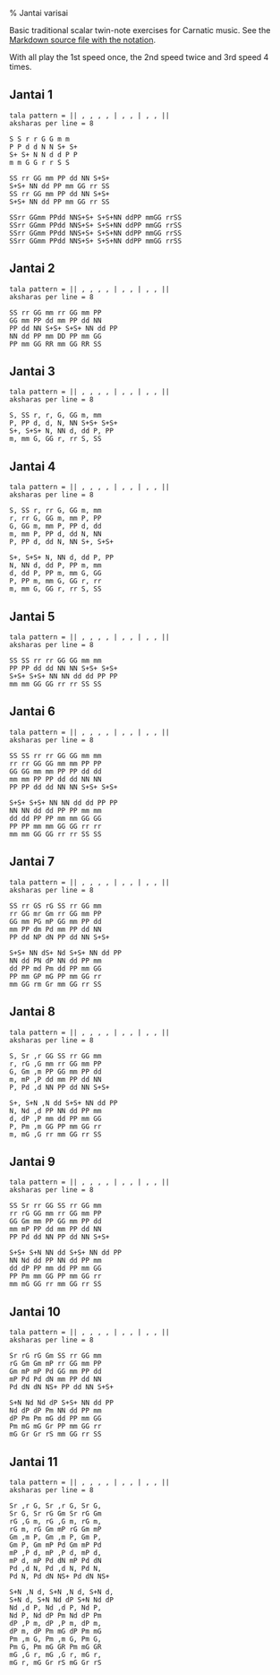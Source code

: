 % Jantai varisai

<script src="http://sriku.org/lib/carnot/carnot.min.js"></script>

Basic traditional scalar twin-note exercises for Carnatic music.
See the [Markdown source file with the notation](jantai.md).

With all play the 1st speed once,
the 2nd speed twice and 3rd speed 4 times.

<pre class="carnot_style" hidden>
stretch = 1.0
stretch space = 1.0
</pre>

## Jantai 1

    tala pattern = || , , , , | , , | , , ||
    aksharas per line = 8
    
    S S r r G G m m 
    P P d d N N S+ S+
    S+ S+ N N d d P P 
    m m G G r r S S

    SS rr GG mm PP dd NN S+S+ 
    S+S+ NN dd PP mm GG rr SS
    SS rr GG mm PP dd NN S+S+ 
    S+S+ NN dd PP mm GG rr SS
    
    SSrr GGmm PPdd NNS+S+ S+S+NN ddPP mmGG rrSS
    SSrr GGmm PPdd NNS+S+ S+S+NN ddPP mmGG rrSS
    SSrr GGmm PPdd NNS+S+ S+S+NN ddPP mmGG rrSS
    SSrr GGmm PPdd NNS+S+ S+S+NN ddPP mmGG rrSS
    
## Jantai 2

    tala pattern = || , , , , | , , | , , ||
    aksharas per line = 8

    SS rr GG mm rr GG mm PP
    GG mm PP dd mm PP dd NN
    PP dd NN S+S+ S+S+ NN dd PP
    NN dd PP mm DD PP mm GG
    PP mm GG RR mm GG RR SS
    
## Jantai 3

    tala pattern = || , , , , | , , | , , ||
    aksharas per line = 8

    S, SS r, r, G, GG m, mm 
    P, PP d, d, N, NN S+S+ S+S+
    S+, S+S+ N, NN d, dd P, PP
    m, mm G, GG r, rr S, SS

## Jantai 4

    tala pattern = || , , , , | , , | , , ||
    aksharas per line = 8

    S, SS r, rr G, GG m, mm
    r, rr G, GG m, mm P, PP
    G, GG m, mm P, PP d, dd
    m, mm P, PP d, dd N, NN
    P, PP d, dd N, NN S+, S+S+

    S+, S+S+ N, NN d, dd P, PP
    N, NN d, dd P, PP m, mm
    d, dd P, PP m, mm G, GG
    P, PP m, mm G, GG r, rr
    m, mm G, GG r, rr S, SS

## Jantai 5

    tala pattern = || , , , , | , , | , , ||
    aksharas per line = 8

    SS SS rr rr GG GG mm mm 
    PP PP dd dd NN NN S+S+ S+S+
    S+S+ S+S+ NN NN dd dd PP PP
    mm mm GG GG rr rr SS SS
    
## Jantai 6

    tala pattern = || , , , , | , , | , , ||
    aksharas per line = 8

    SS SS rr rr GG GG mm mm 
    rr rr GG GG mm mm PP PP
    GG GG mm mm PP PP dd dd
    mm mm PP PP dd dd NN NN
    PP PP dd dd NN NN S+S+ S+S+

    S+S+ S+S+ NN NN dd dd PP PP
    NN NN dd dd PP PP mm mm
    dd dd PP PP mm mm GG GG
    PP PP mm mm GG GG rr rr
    mm mm GG GG rr rr SS SS
    
## Jantai 7

    tala pattern = || , , , , | , , | , , ||
    aksharas per line = 8

    SS rr GS rG SS rr GG mm
    rr GG mr Gm rr GG mm PP
    GG mm PG mP GG mm PP dd
    mm PP dm Pd mm PP dd NN
    PP dd NP dN PP dd NN S+S+

    S+S+ NN dS+ Nd S+S+ NN dd PP
    NN dd PN dP NN dd PP mm
    dd PP md Pm dd PP mm GG
    PP mm GP mG PP mm GG rr
    mm GG rm Gr mm GG rr SS

## Jantai 8

    tala pattern = || , , , , | , , | , , ||
    aksharas per line = 8

    S, Sr ,r GG SS rr GG mm
    r, rG ,G mm rr GG mm PP
    G, Gm ,m PP GG mm PP dd
    m, mP ,P dd mm PP dd NN
    P, Pd ,d NN PP dd NN S+S+

    S+, S+N ,N dd S+S+ NN dd PP
    N, Nd ,d PP NN dd PP mm
    d, dP ,P mm dd PP mm GG
    P, Pm ,m GG PP mm GG rr
    m, mG ,G rr mm GG rr SS

## Jantai 9

    tala pattern = || , , , , | , , | , , ||
    aksharas per line = 8

    SS Sr rr GG SS rr GG mm
    rr rG GG mm rr GG mm PP
    GG Gm mm PP GG mm PP dd
    mm mP PP dd mm PP dd NN
    PP Pd dd NN PP dd NN S+S+

    S+S+ S+N NN dd S+S+ NN dd PP
    NN Nd dd PP NN dd PP mm
    dd dP PP mm dd PP mm GG
    PP Pm mm GG PP mm GG rr
    mm mG GG rr mm GG rr SS

## Jantai 10

    tala pattern = || , , , , | , , | , , ||
    aksharas per line = 8

    Sr rG rG Gm SS rr GG mm
    rG Gm Gm mP rr GG mm PP
    Gm mP mP Pd GG mm PP dd
    mP Pd Pd dN mm PP dd NN
    Pd dN dN NS+ PP dd NN S+S+

    S+N Nd Nd dP S+S+ NN dd PP
    Nd dP dP Pm NN dd PP mm
    dP Pm Pm mG dd PP mm GG
    Pm mG mG Gr PP mm GG rr
    mG Gr Gr rS mm GG rr SS

## Jantai 11

    tala pattern = || , , , , | , , | , , ||
    aksharas per line = 8

    Sr ,r G, Sr ,r G, Sr G, 
    Sr G, Sr rG Gm Sr rG Gm
    rG ,G m, rG ,G m, rG m,
    rG m, rG Gm mP rG Gm mP
    Gm ,m P, Gm ,m P, Gm P,
    Gm P, Gm mP Pd Gm mP Pd
    mP ,P d, mP ,P d, mP d,
    mP d, mP Pd dN mP Pd dN
    Pd ,d N, Pd ,d N, Pd N,
    Pd N, Pd dN NS+ Pd dN NS+

    S+N ,N d, S+N ,N d, S+N d,
    S+N d, S+N Nd dP S+N Nd dP
    Nd ,d P, Nd ,d P, Nd P,
    Nd P, Nd dP Pm Nd dP Pm
    dP ,P m, dP ,P m, dP m,
    dP m, dP Pm mG dP Pm mG
    Pm ,m G, Pm ,m G, Pm G,
    Pm G, Pm mG GR Pm mG GR
    mG ,G r, mG ,G r, mG r,
    mG r, mG Gr rS mG Gr rS
    


 

